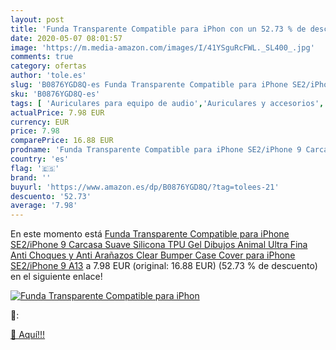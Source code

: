 ```yaml
---
layout: post
title: 'Funda Transparente Compatible para iPhon con un 52.73 % de descuento'
date: 2020-05-07 08:01:57
image: 'https://m.media-amazon.com/images/I/41YSguRcFWL._SL400_.jpg'
comments: true
category: ofertas
author: 'tole.es'
slug: 'B0876YGD8Q-es Funda Transparente Compatible para iPhone SE2/iPhone 9...'
sku: 'B0876YGD8Q-es'
tags: [ 'Auriculares para equipo de audio','Auriculares y accesorios','Electrónica','Electrónica para moto','Electrónica para vehículos','Soportes para moto','iphone', ]
actualPrice: 7.98 EUR
currency: EUR
price: 7.98
comparePrice: 16.88 EUR
prodname: 'Funda Transparente Compatible para iPhone SE2/iPhone 9 Carcasa Suave Silicona TPU Gel Dibujos Animal Ultra Fina Anti Choques y Anti Arañazos Clear Bumper Case Cover para iPhone SE2/iPhone 9 A13'
country: 'es'
flag: '🇪🇸'
brand: ''
buyurl: 'https://www.amazon.es/dp/B0876YGD8Q/?tag=tolees-21'
descuento: '52.73'
average: '7.98'
---
```


En este momento está [Funda Transparente Compatible para iPhone SE2/iPhone 9 Carcasa Suave Silicona TPU Gel Dibujos Animal Ultra Fina Anti Choques y Anti Arañazos Clear Bumper Case Cover para iPhone SE2/iPhone 9 A13](https://www.amazon.es/dp/B0876YGD8Q/?tag=tolees-21) a 7.98 EUR (original: 16.88 EUR) (52.73 %  de descuento) en el siguiente enlace!

[![Funda Transparente Compatible para iPhon](https://m.media-amazon.com/images/I/41YSguRcFWL._SL400_.jpg)](https://www.amazon.es/dp/B0876YGD8Q/?tag=tolees-21)

🔎:


[🛒 Aquí!!!](https://www.amazon.es/dp/B0876YGD8Q/?tag=tolees-21)
